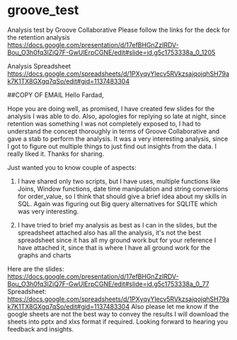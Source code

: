 # groove_test
Analysis test by Groove Collaborative
Please follow the links for the deck for the retention analysis
https://docs.google.com/presentation/d/17efBHGnZzIRDV-Bou_O3h0fq3lZiQ7F-GwUlErpCGNE/edit#slide=id.g5c1753338a_0_1205

Analysis Spreadsheet
https://docs.google.com/spreadsheets/d/1PXyqyYlecv5RVkzsajqojqhSH79ak7K1TX8GXgq7qSo/edit#gid=1137483304

##COPY OF EMAIL
Hello Fardad,

Hope you are doing well, as promised, I have created few slides for the analysis I was able to do. Also, apologies for replying so late at night, since retention was something I was not completely exposed to, I had to understand the concept thoroughly in terms of Groove Collaborative and gave a stab to perform the analysis. It was a very interesting analysis, since I got to figure out multiple things to just find out insights from the data. I really liked it. Thanks for sharing.

Just wanted you to know couple of aspects:

1. I have shared only two scripts, but I have uses, multiple functions like Joins, Window functions, date time manipulation and string conversions for order_value, so I think that should give a brief idea about my skills in SQL. Again was figuring out Big query alternatives for SQLITE which was very interesting.

2. I have tried to brief my analysis as best as I can in the slides, but the spreadsheet attached also has all the analysis, it's not the best spreadsheet since it has all my ground work but for your reference I have attached it, since that is where I have all ground work for the graphs and charts 

Here are the slides: https://docs.google.com/presentation/d/17efBHGnZzIRDV-Bou_O3h0fq3lZiQ7F-GwUlErpCGNE/edit#slide=id.g5c1753338a_0_77
Spreadsheet: https://docs.google.com/spreadsheets/d/1PXyqyYlecv5RVkzsajqojqhSH79ak7K1TX8GXgq7qSo/edit#gid=1137483304
Also please let me know if the google sheets are not the best way to convey the results I will download the sheets into pptx and xlxs format if required.
Looking forward to hearing you feedback and insights.
